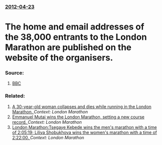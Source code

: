 ### [2012-04-23](/news/2012/04/23/index.md)

# The home and email addresses of the 38,000 entrants to the London Marathon are published on the website of the organisers. 




### Source:

1. [BBC](http://www.bbc.co.uk/news/uk-england-london-17820700)

### Related:

1. [A 30-year-old woman collapses and dies while running in the London Marathon. ](/news/2012/04/22/a-30-year-old-woman-collapses-and-dies-while-running-in-the-london-marathon.md) _Context: London Marathon_
2. [Emmanuel Mutai wins the London Marathon, setting a new course record. ](/news/2011/04/17/emmanuel-mutai-wins-the-london-marathon-setting-a-new-course-record.md) _Context: London Marathon_
3. [London Marathon:Tsegaye Kebede wins the men's marathon with a time of 2:05:19; Liliya Shobukhova wins the women's marathon with a time of 2:22:00. ](/news/2010/04/25/london-marathon-ptsegaye-kebede-wins-the-men-s-marathon-with-a-time-of-2-05-19-liliya-shobukhova-wins-the-women-s-marathon-with-a-time-of-2.md) _Context: London Marathon_
